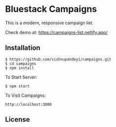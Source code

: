 # Bluestack Campaigns
This is a modern, responsive campaign list.

Check demo at: https://campaigns-list.netlify.app/
## Installation

    $ https://github.com/vishnupandey1/campaigns.git
    $ cd campaigns
    $ npm install

To Start Server:

    $ npm start

To Visit Campaigns:

    http://localhost:3000

## License